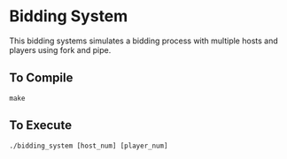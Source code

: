 # Bidding System  

This bidding systems simulates a bidding process with multiple hosts and players using fork and pipe.  

## To Compile  

``` 
make  
```

## To Execute  

```
./bidding_system [host_num] [player_num]
```



